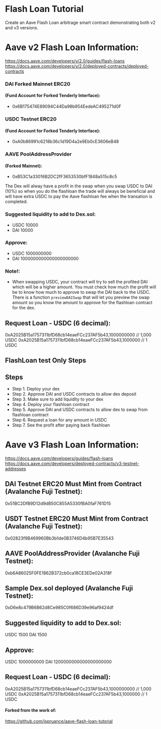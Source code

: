 # Flash Loan Tutorial
Create an Aave Flash Loan arbitrage smart contract demonstrating both v2 and v3 versions.  

# Aave v2 Flash Loan Information:
https://docs.aave.com/developers/v/2.0/guides/flash-loans
https://docs.aave.com/developers/v/2.0/deployed-contracts/deployed-contracts

### DAI Forked Mainnet ERC20 
#### (Fund Account for Forked Tenderly Interface):
- 0x6B175474E89094C44Da98b954EedeAC495271d0F

### USDC Testnet ERC20 
#### (Fund Account for Forked Tenderly Interface):
- 0xA0b86991c6218b36c1d19D4a2e9Eb0cE3606eB48

### AAVE PoolAddressProvider 
#### (Forked Mainnet):
- 0xB53C1a33016B2DC2fF3653530bfF1848a515c8c5

The Dex will alway have a profit in the swap when you swap USDC to DAI (10%) so when you do the flashloan the trade will always be beneficial and will have extra USDC to pay the Aave flashloan fee when the transation is completed.

### Suggested liquidity to add to Dex.sol:
- USDC 10000
- DAI  10000

### Approve:
- USDC 1000000000
- DAI  1000000000000000000000

### Note!:
- When swapping USDC, your contract will try to sell the profited DAI which will be a higher amount.  You must check how much the profit will be to know how much to approve to swap the DAI back to the USDC. There is a function `previewDAISwap` that will let you preview the swap amount so you know the amount to approve for the flashloan contract for the dex.

## Request Loan - USDC (6 decimal):
0xA2025B15a1757311bfD68cb14eaeFCc237AF5b43,1000000000 // 1,000 USDC
0xA2025B15a1757311bfD68cb14eaeFCc237AF5b43,1000000   // 1 USDC

## FlashLoan test Only Steps

## Steps

- Step 1. Deploy your dex
- Step 2. Approve DAI and USDC contracts to allow dex deposit
- Step 3. Make sure to add liquidity to your dex
- Step 4. Deploy your flashloan contract
- Step 5. Approve DAI and USDC contracts to allow dex to swap from flashloan contract
- Step 6. Request a loan for any amount in USDC
- Step 7. See the profit after paying back flashloan



# Aave v3 Flash Loan Information:
https://docs.aave.com/developers/guides/flash-loans
https://docs.aave.com/developers/deployed-contracts/v3-testnet-addresses

## DAI Testnet ERC20 Must Mint from Contract (Avalanche Fuji Testnet):
0x51BC2DfB9D12d9dB50C855A5330fBA0faF761D15

## USDT Testnet ERC20 Must Mint from Contract (Avalanche Fuji Testnet):
0x02823f9B469960Bb3b1de0B3746D4b95B7E35543

## AAVE PoolAddressProvider (Avalanche Fuji Testnet):
0xb6A86025F0FE1862B372cb0ca18CE3EDe02A318f

## Sample Dex.sol deployed (Avalanche Fuji Testnet): 
0xD6e8c479B6B62d8Ce985C0f686D39e96af9424df

## Suggested liquidity to add to Dex.sol:
USDC 1500
DAI  1500

## Approve:
USDC 1000000000
DAI  1200000000000000000000

## Request Loan - USDC (6 decimal):
0xA2025B15a1757311bfD68cb14eaeFCc237AF5b43,1000000000 // 1,000 USDC
0xA2025B15a1757311bfD68cb14eaeFCc237AF5b43,1000000   // 1 USDC


#### Forked from the work of:
https://github.com/jspruance/aave-flash-loan-tutorial